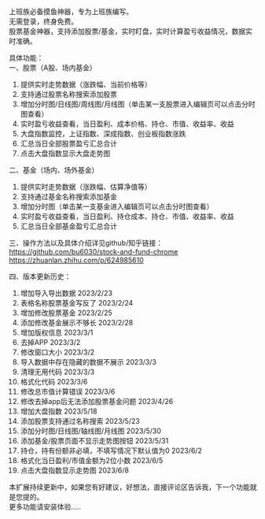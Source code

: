 上班族必备摸鱼神器，专为上班族编写。  
无需登录，终身免费。  
股票基金神器，支持添加股票/基金，实时盯盘，实时计算盈亏收益情况，数据实时准确。  

具体功能：  
一、股票（A股、场内基金）  
1. 提供实时走势数据（涨跌幅、当前价格等）
2. 支持通过股票名称搜索添加股票
3. 增加分时图/日线图/周线图/月线图（单击某一支股票进入编辑页可以点击分时图查看）
4. 实时盈亏收益查看，当日盈利、成本价格、持仓、市值、收益率、收益
5. 大盘指数监控，上证指数、深成指数、创业板指数涨跌
6. 汇总当日全部股票盈亏汇总合计
7. 点击大盘指数显示大盘走势图

二、基金（场内、场外基金）  
1. 提供实时走势数据（涨跌幅、估算净值等）
2. 支持通过基金名称搜索添加基金
3. 增加分时图（单击某一支基金进入编辑页可以点击分时图查看）
4. 实时盈亏收益查看，当日盈利、持仓成本、持仓、市值、收益率、收益
5. 汇总当日全部基金盈亏汇总合计

三、操作方法以及具体介绍详见github/知乎链接：  
https://github.com/bu6030/stock-and-fund-chrome
https://zhuanlan.zhihu.com/p/624985610

四、版本更新历史：  
1. 增加导入导出数据 2023/2/23
2. 表格名称股票基金写反了 2023/2/24
3. 增加修改股票基金 2023/2/25
4. 添加修改基金展示不够长 2023/2/28
5. 增加版权信息 2023/3/1
6. 去掉APP 2023/3/2
7. 修改窗口大小 2023/3/2
8. 导入数据中存在隐藏的数据不展示 2023/3/3
9. 清理无用代码 2023/3/3
10. 格式化代码 2023/3/6
11. 修改总市值计算错误 2023/3/6
12. 修改去掉app后无法添加股票基金问题 2023/4/26
13. 增加大盘指数 2023/5/18
14. 添加股票支持通过名称搜索 2023/5/23
15. 添加分时图/日线图/轴线图/月线图 2023/5/30
16. 添加基金/股票页面不显示走势图按钮 2023/5/31
17. 持仓，持有份额非必填，不填写情况下默认值为0 2023/6/2
18. 格式化当日盈利/市值金额为2位小数 2023/6/5
19. 点击大盘指数显示走势图 2023/6/8

本扩展持续更新中，如果您有好建议，好想法，直接评论区告诉我，下一个功能就是您提的。  
更多功能请安装体验.....
